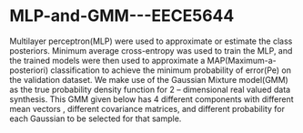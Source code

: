# MLP-and-GMM---EECE5644
Multilayer perceptron(MLP) were used to approximate or estimate the class posteriors.
Minimum average cross-entropy was used to train the MLP, and the trained models were then used to approximate a MAP(Maximum-a-posteriori) classification to achieve the minimum probability of error(Pe) on the validation dataset.
We make use of the Gaussian Mixture model(GMM) as the true probability density function for 2 – dimensional real valued data synthesis.
This GMM given below has 4 different components with different mean vectors , different covariance matrices, and different probability for each Gaussian to be selected for that sample.
